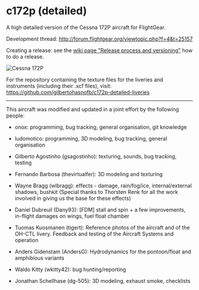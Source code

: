 c172p (detailed)
================

A high detailed version of the Cessna 172P aircraft for FlightGear.

Development thread: http://forum.flightgear.org/viewtopic.php?f=4&t=25157

Creating a release: see the [wiki page "Release process and versioning"](https://github.com/Juanvvc/c172p-detailed/wiki/Release-process-and-versioning) how to do a release.

![Cessna 172P](http://s30.postimg.org/gl82bkjc1/fgfs_screen_003.png)

For the repository containing the texture files for the liveries and instruments (including their .xcf files), visit: https://github.com/gilbertohasnofb/c172p-detailed-liveries

---

This aircraft was modified and updated in a joint effort by the following people:

* onox: programming, bug tracking, general organisation, git knowledge

* ludomotico: programming, 3D modeling, bug tracking, general organisation

* Gilberto Agostinho (gsagostinho): texturing, sounds, bug tracking, testing

* Fernando Barbosa (thevirtualfer): 3D modeling and texturing

* Wayne Bragg (wlbragg): effects - damage, rain/fog/ice, internal/external shadows, bushkit (Special thanks to Thorsten Renk for all the work involved in giving us the base for these effects)

* Daniel Dubreuil (Dany93): [FDM] stall and spin + a few improvements, in-flight damages on wings, fuel float chamber

* Tuomas Kuosmanen (tigert): Reference photos of the aircraft and of the OH-CTL livery. Feedback and testing of the Aircraft Systems and operation

* Anders Gidenstam (AndersG): Hydrodynamics for the pontoon/float and amphibious variants

* Waldo Kitty (wkitty42): bug hunting/reporting

* Jonathan Schellhase (dg-505): 3D modeling, exhaust smoke, checklists
